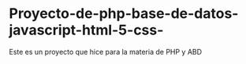 # Proyecto-de-php-base-de-datos-javascript-html-5-css-
Este es un proyecto que hice para la materia de PHP y ABD
